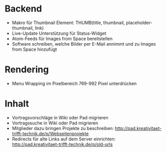 # Backend

- Makro für Thumbnail Element: THUMB(title, thumbnail, placeholder-thumbnail, link)
- Live-Update Unterstützung für Status-Widget
- Atom-Feeds für Images from Space bereitstellen
- Software schreiben, welche Bilder per E-Mail annimmt und zu Images from Space hinzufügt

# Rendering

- Menu Wrapping im Pixelbereich 769-992 Pixel unterdrücken

# Inhalt

- Vortragsvorschläge in Wiki oder Pad migrieren
- Vortragssuche in Wiki oder Pad migrieren
- Mitglieder dazu bringen Projekte zu beschreiben:
  http://pad.kreativitaet-trifft-technik.de/p/Webseitenprojekte
- Redirects für alte Links auf dem Server einrichten:
  http://pad.kreativitaet-trifft-technik.de/p/old-urls
